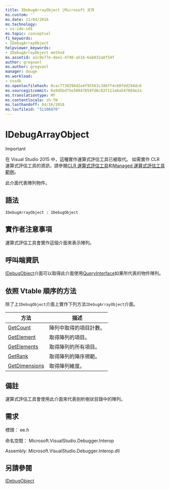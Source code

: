 ```yaml
---
title: IDebugArrayObject |Microsoft 文件
ms.custom: ''
ms.date: 11/04/2016
ms.technology:
- vs-ide-sdk
ms.topic: conceptual
f1_keywords:
- IDebugArrayObject
helpviewer_keywords:
- IDebugArrayObject method
ms.assetid: a1c8e77e-dee1-4748-a516-6ab032a8f54f
author: gregvanl
ms.author: gregvanl
manager: douge
ms.workload:
- vssdk
ms.openlocfilehash: 8cac7730296d2a4f95563c3d6ff4c60fdd294dc6
ms.sourcegitcommit: 6a9d5bd75e50947659fd6c837111a6a547884e2a
ms.translationtype: MT
ms.contentlocale: zh-TW
ms.lasthandoff: 04/16/2018
ms.locfileid: "31106070"
---
```

# <a name="idebugarrayobject"></a>IDebugArrayObject
> [!IMPORTANT]
>  在 Visual Studio 2015 中，這種實作運算式評估工具已被取代。 如需實作 CLR 運算式評估工具的資訊，請參閱[CLR 運算式評估工具](https://github.com/Microsoft/ConcordExtensibilitySamples/wiki/CLR-Expression-Evaluators)和[Managed 運算式評估工具範例](https://github.com/Microsoft/ConcordExtensibilitySamples/wiki/Managed-Expression-Evaluator-Sample)。  
  
 此介面代表陣列物件。  
  
## <a name="syntax"></a>語法  
  
```  
IDebugArrayObject : IDebugObject  
```  
  
## <a name="notes-for-implementers"></a>實作者注意事項  
 運算式評估工具會實作這個介面來表示陣列。  
  
## <a name="notes-for-callers"></a>呼叫端資訊  
 [IDebugObject](../../../extensibility/debugger/reference/idebugobject.md)介面可以取得此介面使用[QueryInterface](/cpp/atl/queryinterface)如果所代表的物件陣列。  
  
## <a name="methods-in-vtable-order"></a>依照 Vtable 順序的方法  
 除了上`IDebugObject`介面上實作下列方法`IDebugArrayObject`介面。  
  
|方法|描述|  
|------------|-----------------|  
|[GetCount](../../../extensibility/debugger/reference/idebugarrayobject-getcount.md)|陣列中取得的項目計數。|  
|[GetElement](../../../extensibility/debugger/reference/idebugarrayobject-getelement.md)|取得陣列的項目。|  
|[GetElements](../../../extensibility/debugger/reference/idebugarrayobject-getelements.md)|取得陣列的所有項目。|  
|[GetRank](../../../extensibility/debugger/reference/idebugarrayobject-getrank.md)|取得陣列的陣序規範。|  
|[GetDimensions](../../../extensibility/debugger/reference/idebugarrayobject-getdimensions.md)|取得陣列維度。|  
  
## <a name="remarks"></a>備註  
 運算式評估工具會使用此介面來代表剖析樹狀目錄中的陣列。  
  
## <a name="requirements"></a>需求  
 標頭： ee.h  
  
 命名空間： Microsoft.VisualStudio.Debugger.Interop  
  
 Assembly: Microsoft.VisualStudio.Debugger.Interop.dll  
  
## <a name="see-also"></a>另請參閱  
 [IDebugObject](../../../extensibility/debugger/reference/idebugobject.md)